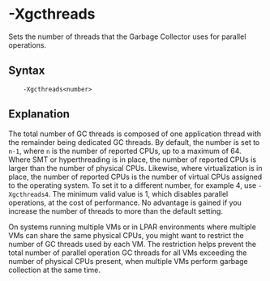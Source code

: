 <!--
* Copyright (c) 2017, 2020 IBM Corp. and others
*
* This program and the accompanying materials are made
* available under the terms of the Eclipse Public License 2.0
* which accompanies this distribution and is available at
* https://www.eclipse.org/legal/epl-2.0/ or the Apache
* License, Version 2.0 which accompanies this distribution and
* is available at https://www.apache.org/licenses/LICENSE-2.0.
*
* This Source Code may also be made available under the
* following Secondary Licenses when the conditions for such
* availability set forth in the Eclipse Public License, v. 2.0
* are satisfied: GNU General Public License, version 2 with
* the GNU Classpath Exception [1] and GNU General Public
* License, version 2 with the OpenJDK Assembly Exception [2].
*
* [1] https://www.gnu.org/software/classpath/license.html
* [2] http://openjdk.java.net/legal/assembly-exception.html
*
* SPDX-License-Identifier: EPL-2.0 OR Apache-2.0 OR GPL-2.0 WITH
* Classpath-exception-2.0 OR LicenseRef-GPL-2.0 WITH Assembly-exception
-->

# -Xgcthreads


Sets the number of threads that the Garbage Collector uses for parallel operations.

## Syntax

        -Xgcthreads<number>

## Explanation

The total number of GC threads is composed of one application thread with the remainder being dedicated GC threads. By default, the number is set to `n-1`, where `n` is the number of reported CPUs, up to a maximum of 64. Where SMT or hyperthreading is in place, the number of reported CPUs is larger than the number of physical CPUs. Likewise, where virtualization is in place, the number of reported CPUs is the number of virtual CPUs assigned to the operating system. To set it to a different number, for example 4, use `-Xgcthreads4`. The minimum valid value is 1, which disables parallel operations, at the cost of performance. No advantage is gained if you increase the number of threads to more than the default setting.

On systems running multiple VMs or in LPAR environments where multiple VMs can share the same physical CPUs, you might want to restrict the number of GC threads used by each VM. The restriction helps prevent the total number of parallel operation GC threads for all VMs exceeding the number of physical CPUs present, when multiple VMs perform garbage collection at the same time.



<!-- ==== END OF TOPIC ==== xgcthreads.md ==== -->
